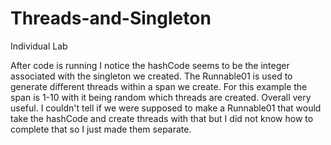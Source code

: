 # Threads-and-Singleton
Individual Lab

After code is running I notice the hashCode seems to be the integer associated with the singleton we created. 
The Runnable01 is used to generate different threads within a span we create. For this example the span is 1-10 with it
being random which threads are created. Overall very useful. I couldn't tell if we were supposed to make a Runnable01 
that would take the hashCode and create threads with that but I did not know how to complete that so I just made them 
separate. 